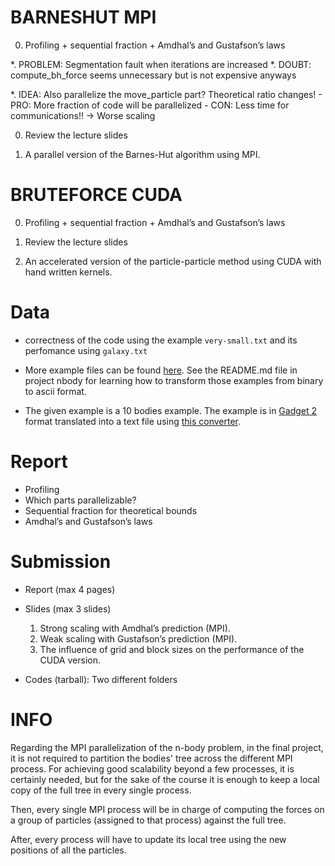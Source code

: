 # BARNESHUT MPI

0. Profiling + sequential fraction + Amdhal’s and Gustafson’s laws

*. PROBLEM: Segmentation fault when iterations are increased
*. DOUBT: compute_bh_force seems unnecessary but is not expensive anyways

*. IDEA: Also parallelize the move_particle part? Theoretical ratio changes!
    - PRO: More fraction of code will be parallelized
    - CON: Less time for communications!! -> Worse scaling

0. Review the lecture slides

1. A parallel version of the Barnes-Hut algorithm using MPI.

# BRUTEFORCE CUDA

0. Profiling + sequential fraction + Amdhal’s and Gustafson’s laws

0. Review the lecture slides

1. An accelerated version of the particle-particle method using CUDA with hand written kernels.


# Data

- correctness of the code using the example `very-small.txt` and its perfomance using `galaxy.txt`
- More example files can be found [here](https://wwwmpa.mpa-garching.mpg.de/gadget/). See the README.md file in project nbody for learning how to transform those examples from binary to ascii format.

- The given example is a 10 bodies example. The example is in [Gadget 2](https://wwwmpa.mpa-garching.mpg.de/gadget) format translated into a text file using [this converter](https://github.com/martinsparre/Gadget2Conversion).

# Report

- Profiling
- Which parts parallelizable?
- Sequential fraction for theoretical bounds
- Amdhal’s and Gustafson’s laws

# Submission

- Report (max 4 pages)

- Slides (max 3 slides)
    1. Strong scaling with Amdhal’s prediction (MPI).
    2. Weak scaling with Gustafson’s prediction (MPI).
    3. The influence of grid and block sizes on the performance of the CUDA version.

- Codes (tarball): Two different folders


# INFO

Regarding the MPI parallelization of the n-body problem, in the final project,
it is not required to partition the bodies' tree across the different MPI process.
For achieving good scalability beyond a few processes, it is certainly needed,
but for the sake of the course it is enough to keep a local copy of the full tree
in every single process.

Then, every single MPI process will be in charge of computing
the forces on a group of particles (assigned to that process) against the full tree.

After, every process will have to update its local tree using the new positions of all
the particles.
